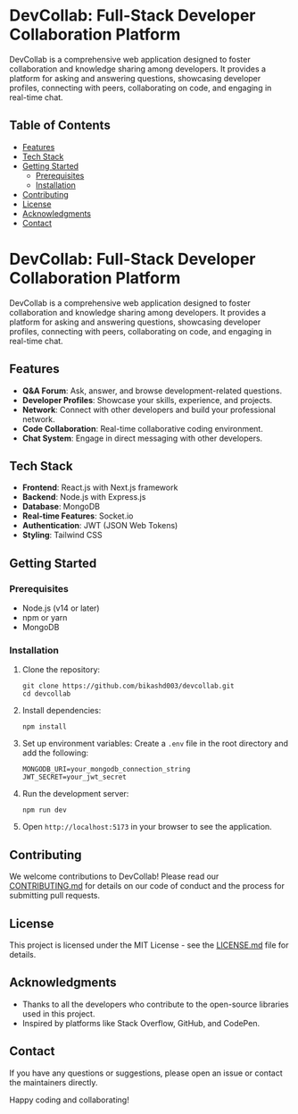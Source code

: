 # DevCollab: Full-Stack Developer Collaboration Platform
DevCollab is a comprehensive web application designed to foster collaboration and knowledge sharing among developers. It provides a platform for asking and answering questions, showcasing developer profiles, connecting with peers, collaborating on code, and engaging in real-time chat.

## Table of Contents

- [Features](#features)
- [Tech Stack](#tech-stack)
- [Getting Started](#getting-started)
  - [Prerequisites](#prerequisites)
  - [Installation](#installation)
- [Contributing](#contributing)
- [License](#license)
- [Acknowledgments](#acknowledgments)
- [Contact](#contact)

# DevCollab: Full-Stack Developer Collaboration Platform

DevCollab is a comprehensive web application designed to foster collaboration and knowledge sharing among developers. It provides a platform for asking and answering questions, showcasing developer profiles, connecting with peers, collaborating on code, and engaging in real-time chat.

## Features

- **Q&A Forum**: Ask, answer, and browse development-related questions.
- **Developer Profiles**: Showcase your skills, experience, and projects.
- **Network**: Connect with other developers and build your professional network.
- **Code Collaboration**: Real-time collaborative coding environment.
- **Chat System**: Engage in direct messaging with other developers.

## Tech Stack

- **Frontend**: React.js with Next.js framework
- **Backend**: Node.js with Express.js
- **Database**: MongoDB
- **Real-time Features**: Socket.io
- **Authentication**: JWT (JSON Web Tokens)
- **Styling**: Tailwind CSS

## Getting Started

### Prerequisites

- Node.js (v14 or later)
- npm or yarn
- MongoDB

### Installation

1. Clone the repository:

   ```
   git clone https://github.com/bikashd003/devcollab.git
   cd devcollab
   ```

2. Install dependencies:

   ```
   npm install
   ```

3. Set up environment variables:
   Create a `.env` file in the root directory and add the following:

   ```
   MONGODB_URI=your_mongodb_connection_string
   JWT_SECRET=your_jwt_secret
   ```

4. Run the development server:

   ```
   npm run dev
   ```

5. Open `http://localhost:5173` in your browser to see the application.

## Contributing

We welcome contributions to DevCollab! Please read our [CONTRIBUTING.md](CONTRIBUTING.md) for details on our code of conduct and the process for submitting pull requests.

## License

This project is licensed under the MIT License - see the [LICENSE.md](LICENSE.md) file for details.

## Acknowledgments

- Thanks to all the developers who contribute to the open-source libraries used in this project.
- Inspired by platforms like Stack Overflow, GitHub, and CodePen.

## Contact

If you have any questions or suggestions, please open an issue or contact the maintainers directly.

Happy coding and collaborating!
